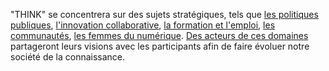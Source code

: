 "THINK" se concentrera sur des sujets stratégiques,  tels que
[les politiques publiques](/fr/track/17), [l'innovation collaborative](/fr/track/27), [la formation et l'emploi](/fr/track/3), [les communautés](/fr/track/2),
[les femmes du numérique](/fr/track/4). [Des acteurs de ces domaines](/fr/speakers/?theme=think) partageront leurs visions avec les participants afin de faire évoluer notre société de la connaissance.
